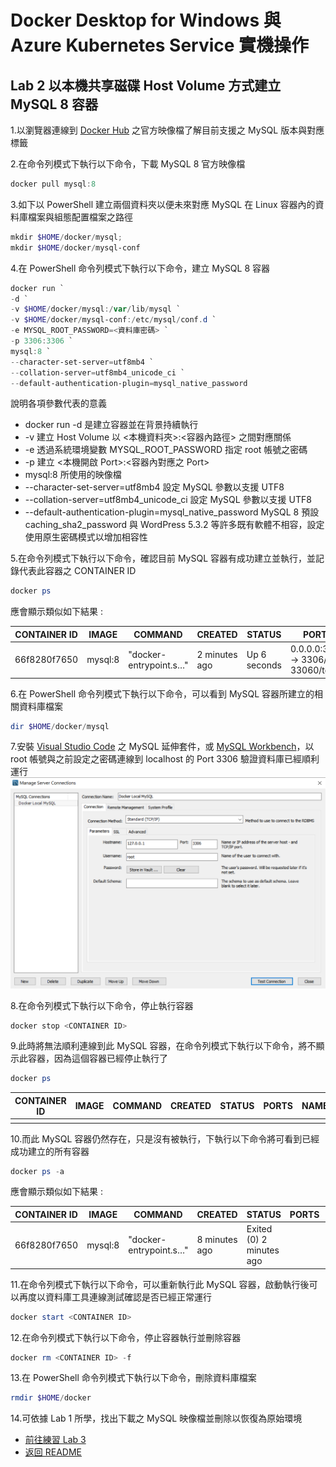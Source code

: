 # Docker Desktop for Windows 與 Azure Kubernetes Service 實機操作


## Lab 2 以本機共享磁碟 Host Volume 方式建立 MySQL 8 容器
1.以瀏覽器連線到 [Docker Hub](https://hub.docker.com/_/mysql) 之官方映像檔了解目前支援之 MySQL 版本與對應標籤

2.在命令列模式下執行以下命令，下載 MySQL 8 官方映像檔
```powershell
docker pull mysql:8
```
3.如下以 PowerShell 建立兩個資料夾以便未來對應 MySQL 在 Linux 容器內的資料庫檔案與組態配置檔案之路徑
```powershell
mkdir $HOME/docker/mysql;
mkdir $HOME/docker/mysql-conf
```

4.在 PowerShell 命令列模式下執行以下命令，建立 MySQL 8 容器
```powershell
docker run `
-d `
-v $HOME/docker/mysql:/var/lib/mysql `
-v $HOME/docker/mysql-conf:/etc/mysql/conf.d `
-e MYSQL_ROOT_PASSWORD=<資料庫密碼> `
-p 3306:3306 `
mysql:8 `
--character-set-server=utf8mb4 `
--collation-server=utf8mb4_unicode_ci `
--default-authentication-plugin=mysql_native_password
```

說明各項參數代表的意義
* docker run -d 是建立容器並在背景持續執行
* -v 建立 Host Volume 以 <本機資料夾>:<容器內路徑> 之間對應關係
* -e 透過系統環境變數 MYSQL_ROOT_PASSWORD 指定 root 帳號之密碼
* -p 建立 <本機開啟 Port>:<容器內對應之 Port>
* mysql:8 所使用的映像檔
* --character-set-server=utf8mb4 設定 MySQL 參數以支援 UTF8
* --collation-server=utf8mb4_unicode_ci 設定 MySQL 參數以支援 UTF8
* --default-authentication-plugin=mysql_native_password MySQL 8 預設 caching_sha2_password 與 WordPress 5.3.2 等許多既有軟體不相容，設定使用原生密碼模式以增加相容性

5.在命令列模式下執行以下命令，確認目前 MySQL 容器有成功建立並執行，並記錄代表此容器之 CONTAINER ID

```powershell
docker ps
```
應會顯示類似如下結果 :

| CONTAINER ID | IMAGE   | COMMAND                | CREATED       | STATUS | PORTS                              | NAMES          |
|--------------|---------|------------------------|---------------|--------|------------------------------------|----------------|
| 66f8280f7650 | mysql:8 | "docker-entrypoint.s…" | 2 minutes ago |  Up 6 seconds | 0.0.0.0:3306 -> 3306/tcp, 33060/tcp | reverent_haibt |

6.在 PowerShell 命令列模式下執行以下命令，可以看到 MySQL 容器所建立的相關資料庫檔案

```powershell
dir $HOME/docker/mysql
```

7.安裝 [Visual Studio Code](https://github.com/cweijan/vscode-mysql) 之 MySQL 延伸套件，或 [MySQL Workbench](https://dev.mysql.com/downloads/workbench/)，以 root 帳號與之前設定之密碼連線到 localhost 的 Port 3306 驗證資料庫已經順利運行
![MySQL Workbench 連線測試](images/mysqlworkbench.png)

8.在命令列模式下執行以下命令，停止執行容器
```powershell
docker stop <CONTAINER ID>
```

9.此時將無法順利連線到此 MySQL 容器，在命令列模式下執行以下命令，將不顯示此容器，因為這個容器已經停止執行了
```powershell
docker ps
```

| CONTAINER ID | IMAGE   | COMMAND                | CREATED       | STATUS | PORTS                              | NAMES          |
|--------------|---------|------------------------|---------------|--------|------------------------------------|----------------|
| | | | | | | 


10.而此 MySQL 容器仍然存在，只是沒有被執行，下執行以下命令將可看到已經成功建立的所有容器
```powershell
docker ps -a
```
應會顯示類似如下結果 :

| CONTAINER ID | IMAGE   | COMMAND                | CREATED       | STATUS | PORTS                              | NAMES          |
|--------------|---------|------------------------|---------------|--------|------------------------------------|----------------|
| 66f8280f7650 | mysql:8 | "docker-entrypoint.s…" | 8 minutes ago | Exited (0) 2 minutes ago |  | reverent_haibt |

11.在命令列模式下執行以下命令，可以重新執行此 MySQL 容器，啟動執行後可以再度以資料庫工具連線測試確認是否已經正常運行
```powershell
docker start <CONTAINER ID>
```

12.在命令列模式下執行以下命令，停止容器執行並刪除容器
```powershell
docker rm <CONTAINER ID> -f
```

13.在 PowerShell 命令列模式下執行以下命令，刪除資料庫檔案
```powershell
rmdir $HOME/docker
```

14.可依據 Lab 1 所學，找出下載之 MySQL 映像檔並刪除以恢復為原始環境

* [前往練習 Lab 3](Labs-03.md)
* [返回 README](README.md)